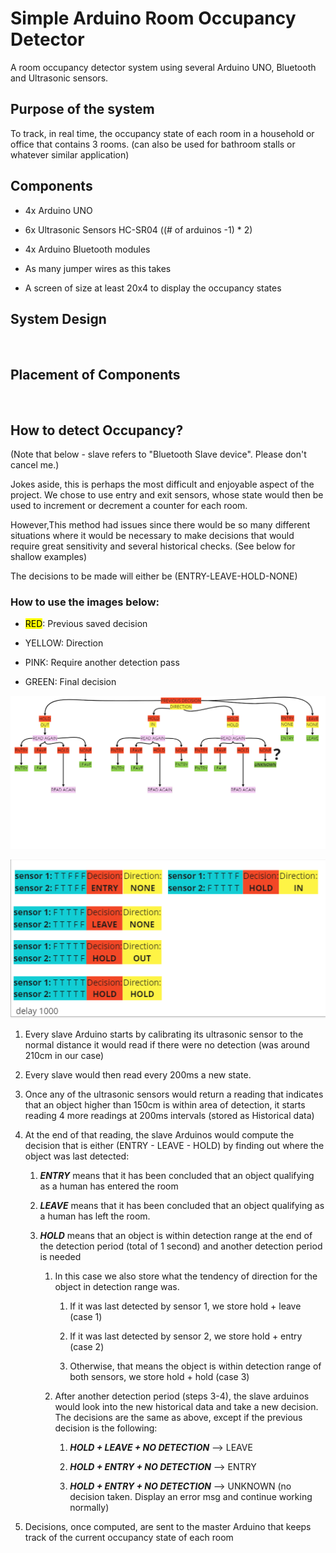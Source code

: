 # Simple Arduino Room Occupancy Detector

A room occupancy detector system using several Arduino UNO, Bluetooth and Ultrasonic sensors.

## Purpose of the system

To track, in real time, the occupancy state of each room in a household or office that contains 3 rooms. (can also be used for bathroom stalls or whatever similar application)

## Components

- 4x Arduino UNO

- 6x Ultrasonic Sensors HC-SR04 ((# of arduinos -1) * 2) 

- 4x Arduino Bluetooth modules

- As many jumper wires as this takes

- A screen of size at least 20x4 to display the occupancy states

## System Design

<Image Placeholder>

## Placement of Components

<Image Placeholder>

## How to detect Occupancy?

(Note that below - slave refers to "Bluetooth Slave device". Please don't cancel me.)

Jokes aside, this is perhaps the most difficult and enjoyable aspect of the project. We chose to use entry and exit sensors, whose state would then be used to increment or decrement a counter for each room. 

However,This method had issues since there would be so many different situations where it would be necessary to make decisions that would require great sensitivity and several historical checks. (See below for shallow examples)

The decisions to be made will either be (ENTRY-LEAVE-HOLD-NONE)

### How to use the images below:

- <mark>RED</mark>: Previous saved decision

- YELLOW: Direction

- PINK: Require another detection pass

- GREEN: Final decision

![<Image Placeholder>](images/flowchart.png)

![<Image Placeholder>](images/cases.png)



1. Every slave Arduino starts by calibrating its ultrasonic sensor to the normal distance it would read if there were no detection (was around 210cm in our case)

2. Every slave would then read every 200ms a new state.

3. Once any of the ultrasonic sensors would return a reading that indicates that an object higher than 150cm is within area of detection, it starts reading 4 more readings at 200ms intervals (stored as Historical data)

4. At the end of that reading, the slave Arduinos would compute the decision that is either (ENTRY - LEAVE - HOLD) by finding out where the object was last detected:
   
   1. ***ENTRY*** means that it has been concluded that an object qualifying as a human has entered the room
   
   2. ***LEAVE*** means that it has been concluded that an object qualifying as a human has left the room.
   
   3. ***HOLD*** means that an object is within detection range at the end of the detection period (total of 1 second) and another detection period is needed
      
      1. In this case we also store what the tendency of direction for the object in detection range was. 
         
         1. If it was last detected by sensor 1, we store hold + leave (case 1)
         
         2. If it was last detected by sensor 2, we store hold + entry (case 2)
         
         3. Otherwise, that means the object is within detection range of both sensors, we store hold + hold (case 3)
      
      2. After another detection period (steps 3-4), the slave arduinos would look into the new historical data and take a new decision. The decisions are the same as above, except if the previous decision is the following:
         
         1. ***HOLD + LEAVE + NO DETECTION*** --> LEAVE
         
         2. ***HOLD + ENTRY + NO DETECTION*** --> ENTRY
         
         3. ***HOLD + ENTRY + NO DETECTION*** --> UNKNOWN (no decision taken. Display an error msg and continue working normally)

5. Decisions, once computed, are sent to the master Arduino that keeps track of the current occupancy state of each room
